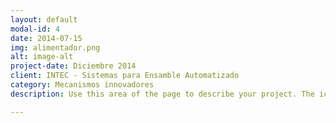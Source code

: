 ```yaml
---
layout: default
modal-id: 4
date: 2014-07-15
img: alimentador.png
alt: image-alt
project-date: Diciembre 2014
client: INTEC - Sistemas para Ensamble Automatizado
category: Mecanismos innovadores
description: Use this area of the page to describe your project. The icon above is part of a free icon set by <a href="https://sellfy.com/p/8Q9P/jV3VZ/">Flat Icons</a>. On their website, you can download their free set with 16 icons, or you can purchase the entire set with 146 icons for only $12!

---
```


